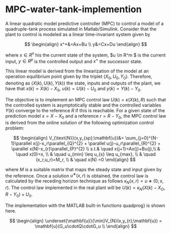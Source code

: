 # MPC-water-tank-implemention
A linear quadratic model predictive controller (MPC) to control a model of a quadruple-tank process simulated in Matlab/Simulink.
Consider that the plant to control is modeled as a linear time-invariant system given by


$$
\begin{align}
    x^+&=Ax+Bu   \\  
    y&=Cx+Du 
\end{align}
$$

where $x\in R^n$   his the current state of the system, $u  \in 	 R^m $ 
is the current input, $y 	\in 	 R^p$ is the controlled output and  $x^+$ 
the successor state.


This linear model is derived from the linearization of the model at an operation equilibrium
point given by the triplet $(X_0, U_0, Y_0)$. Therefore, denoting
as $(X(k), U(k), Y (k))$ the state, inputs and outputs of the
plant, we have that $x(k) = X(k) − X_0$, $u(k) = U(k) − U_0$
and $y(k) = Y (k) − Y_0$.





The objective is to implement an MPC control law $U(k) =
\kappa(X(k), R)$ such that the controlled system is asymptotically
stable and the controlled variables $Y (k)$ converge to the
reference $R$ if this is reachable.
For a given state of the prediction model $x = X−X_0$ and a
reference $r = R −Y_0$, the MPC control law is derived from
the online solution of the following optimization control
problem:

$$
\begin{align}
    V_{\text{N}}(x,y_{sp};\mathbf{u})&= \sum_{j=0}^{N-1}\parallel x(j)-x_r\parallel_{Q}^{2}  + \parallel u(j)-u_r\parallel_{R}^{2}  + \parallel x(N)-x_{r}\parallel_{P}^{2} \\
    s.t.& \quad x(j+1)=Ax(j)+Bu(j),\\
     & \quad x(0)=x, \\
     & \quad  u_{min} \leq u_{s} \leq u_{max}, \\
     & \quad (x_r,u_r)=M_r, \\
      & \quad  x(N)  =0 
\end{align}
$$


where $M$ is a suitable matrix that maps the steady state and input given by the reference. Once a solution $u^∗(x, r)$
is obtained, the control law is calculated by the receding horizon technique as follows $\kappa_N (x, r) = u∗(0; x, r)$. The
control law implemented in the real plant will be $U(k) =\kappa_N (X(k) − X_O, R − Y_0) + U_0$.




The implementation with the MATLAB built-in functions quadprog} is shown here.

$$
\begin{align}
    \underset{\mathbf{u}}{\min}V_{N}(x,y_{r};\mathbf{u}) = \mathbf{u}(G_u\cdotQ\cdotG_u \\
\end{align}
$$
    
